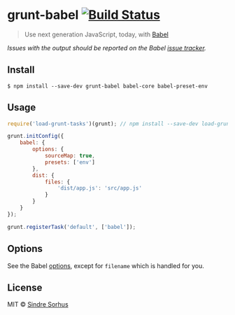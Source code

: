 # grunt-babel [![Build Status](https://travis-ci.org/babel/grunt-babel.svg?branch=master)](https://travis-ci.org/babel/grunt-babel)

> Use next generation JavaScript, today, with [Babel](https://babeljs.io)

*Issues with the output should be reported on the Babel [issue tracker](https://github.com/babel/babel/issues).*


## Install

```
$ npm install --save-dev grunt-babel babel-core babel-preset-env
```


## Usage

```js
require('load-grunt-tasks')(grunt); // npm install --save-dev load-grunt-tasks

grunt.initConfig({
	babel: {
		options: {
			sourceMap: true,
			presets: ['env']
		},
		dist: {
			files: {
				'dist/app.js': 'src/app.js'
			}
		}
	}
});

grunt.registerTask('default', ['babel']);
```


## Options

See the Babel [options](https://babeljs.io/docs/usage/options), except for `filename` which is handled for you.


## License

MIT © [Sindre Sorhus](https://sindresorhus.com)
